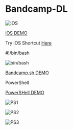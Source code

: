 # Bandcamp-DL

![iOS](https://i.ytimg.com/vi/9dArUfQN-KI/hqdefault.jpg?=-oaymwEZCPYBEIoBSFXyq4qpAwsIARUAAIhCGAFwAQ==&rs=AOn4CLA2qLhV8gCMwvA0_UXuVl1-Dvqp9A)

[iOS DEMO](https://www.youtube.com/watch?v=9dArUfQN-KI)

Try iOS Shortcut
[Here](https://www.reddit.com/user/MR_______ROBOT/comments/e7xlya/bandcamp_ios_shortcut/?utm_source=share&utm_medium=ios_app&utm_name=iossmf)

#!/bin/bash

![bin/bash](https://i.ytimg.com/vi/GdiqblQP7Vg/hqdefault.jpg?=-oaymwEZCNACELwBSFXyq4qpAwsIARUAAIhCGAFwAQ==&rs=AOn4CLB_6Tdqp14njY0X-DlFNLaO2YSCZw)

[Bandcamp.sh DEMO](https://www.youtube.com/watch?v=GdiqblQP7Vg)

PowerShell

[PowerSHell DEMO](https://www.youtube.com/watch?v=sfj-E6jebYg)

![PS1](https://i.imgur.com/TfgoFMil.png)

![PS2](https://i.imgur.com/uDvicPTl.png)

![PS3](https://i.imgur.com/iwwfLQGl.png)

